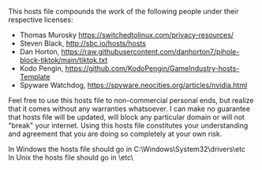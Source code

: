 This hosts file compounds the work of the following people under their respective licenses:
- Thomas Murosky https://switchedtolinux.com/privacy-resources/
- Steven Black, http://sbc.io/hosts/hosts
- Dan Horton, https://raw.githubusercontent.com/danhorton7/pihole-block-tiktok/main/tiktok.txt
- Kodo Pengin, https://github.com/KodoPengin/GameIndustry-hosts-Template
- Spyware Watchdog, https://spyware.neocities.org/articles/nvidia.html

Feel free to use this hosts file to non-commercial personal ends, but realize that it comes without any warranties whatsoever.
I can make no guarantee that hosts file will be updated, will block any particular domain or will not "break" your internet. 
Using this hosts file constitutes your understanding and agreement that you are doing so completely at your own risk.

In Windows the hosts file should go in C:\Windows\System32\drivers\etc\
In Unix the hosts file should go in \etc\

